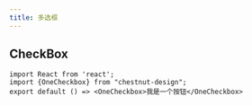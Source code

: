 ```yaml
---
title: 多选框
---
```


## CheckBox

```tsx
import React from 'react';
import {OneCheckbox} from "chestnut-design";
export default () => <OneCheckbox>我是一个按钮</OneCheckbox>
```

<API src="./index.tsx" exports='["OneCheckbox"]'></API>
